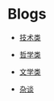 # Blogs

* [技术类](/blog/tech/)

* [哲学类](/blog/philo/)

* [文学类](/blog/literature/)

* [杂谈](/blog/whatever/)